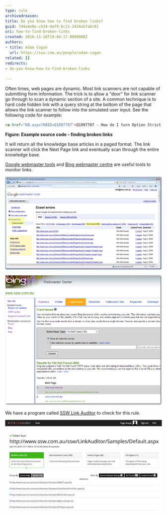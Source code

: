 ```yaml
---
type: rule
archivedreason: 
title: Do you know how to find broken links?
guid: 744a4e0e-cb34-4af9-bc11-2434a5fabc01
uri: how-to-find-broken-links
created: 2016-11-28T19:04:17.0000000Z
authors:
- title: Adam Cogan
  url: https://ssw.com.au/people/adam-cogan
related: []
redirects:
- do-you-know-how-to-find-broken-links

---
```


Often times, web pages are dynamic. Most link scanners are not capable of submitting form information. The trick is to allow a "door" for link scanner go through to scan a dynamic section of a site. A common technique is to hard code hidden link with a query string at the bottom of the page that allows the link scanner to follow into the simulated user input. See the following code for example: 

<!--endintro-->


``` html
<a href="KB.aspx?KBID=Q1097707">Q1097707 - How do I turn Option Strict on by default in VB.NET?</a>
```
**Figure: Example source code - finding broken links**

It will return all the knowledge base articles in a paged format. The link scanner will click the Next Page link and eventually scan through the entire knowledge base.

[Google webmaster tools](https://www.google.com/webmasters) and [Bing webmaster centre](http://www.bing.com/toolbox/webmaster/) are useful tools to monitor links.

![Figure: In Google webmaster tools you can see all broken URLs, and even the pages who are linking to them (known as referrer, found in the 'Linked From' column)](/rules/how-to-find-broken-links/GoogleWebMaster.jpg)  

![Figure: In Bing webmaster centre you can find the broken URL which is linked by the above URL](/rules/how-to-find-broken-links/BingWebMaster.jpg)  

We have a program called [SSW Link Auditor](https://sswlinkauditor.com/) to check for this rule.

![Figure: SSW Link Auditor automatically locate broken links](/rules/how-to-find-broken-links/link-auditor-scan.jpg)

